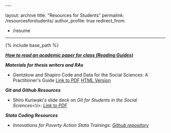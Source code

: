 <!DOCTYPE html>---
layout: archive
title: "Resources for Students"
permalink: /resourcesforstudents/
author_profile: true
redirect_from:
  - /resume
---

{% include base_path %}


<a href="https://niemesgt.github.io/readingguides/"><i><b>How to read an academic paper for class (Reading Guides)</b> </i> </a>
<br />


<i><b>Materials for thesis writers and RAs</b> </i>
<br />


<ul>
<li>Gentzkow and Shapiro Code and Data for the Social Sciences: A Practitioner's Guide <a href="https://niemesgt.github.io/files/GentzkowRothstein_CodeAndData.pdf">Link to PDF</a>   <a href="http://web.stanford.edu/~gentzkow/research/CodeAndData.xhtml">HTML Version</a></li>
</ul>


<i><b>Git and Github Resources</b> </i>


<ul>
<li>Shiro Kuriwaki's slide deck on <i>Git for Students in the Social Sciences<\i>: <a href="https://niemesgt.github.io/files/kuriwaki_github_handout.pdf">Link to PDF</a></li>
</ul>



<i><b>Stata Coding Resources</b> </i>
<br />

<ul>
<li>Innovations for Poverty Action Stata Trainings: <a href="https://github.com/PovertyAction/IPA-Stata-Trainings">Github repository</a></li>
</ul>
  